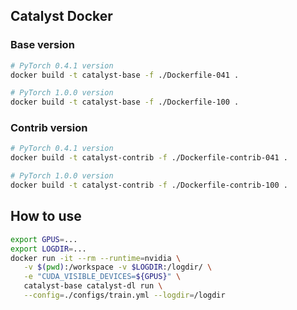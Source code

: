 ## Catalyst Docker


### Base version

```bash
# PyTorch 0.4.1 version
docker build -t catalyst-base -f ./Dockerfile-041 .

# PyTorch 1.0.0 version
docker build -t catalyst-base -f ./Dockerfile-100 .

```

### Contrib version

```bash
# PyTorch 0.4.1 version
docker build -t catalyst-contrib -f ./Dockerfile-contrib-041 .

# PyTorch 1.0.0 version
docker build -t catalyst-contrib -f ./Dockerfile-contrib-100 .
```

## How to use

```bash
export GPUS=...
export LOGDIR=...
docker run -it --rm --runtime=nvidia \
   -v $(pwd):/workspace -v $LOGDIR:/logdir/ \
   -e "CUDA_VISIBLE_DEVICES=${GPUS}" \
   catalyst-base catalyst-dl run \
   --config=./configs/train.yml --logdir=/logdir
```
